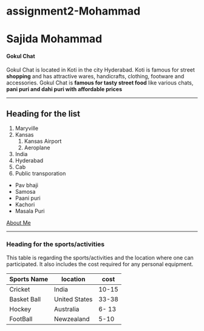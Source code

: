 # assignment2-Mohammad
# Sajida Mohammad
#### Gokul Chat

Gokul Chat is located in Koti in the city Hyderabad. Koti is famous for street **shopping** and has attractive wares, handicrafts, clothing, footware and accessories.
Gokul Chat is **famous for tasty street food** like various chats, **pani puri and dahi puri with affordable prices**
***
## Heading for the list
1. Maryville
2. Kansas 
    1. Kansas Airport
    3. Aeroplane
3. India
4. Hyderabad
5. Cab
6. Public transporation

* Pav bhaji
* Samosa
* Paani puri
* Kachori
* Masala Puri



[About Me](AboutMe.md)
***
### Heading for the sports/activities
This table is regarding the sports/activities and the location where one can participated. It also includes the cost required for any personal equipment.

| **Sports Name**| **location**| **cost**|
| --- | --- | --- |
| Cricket | India | 10-15 |
| Basket Ball | United States | 33-38|
| Hockey | Australia | 6- 13|
| FootBall | Newzealand | 5-10|
